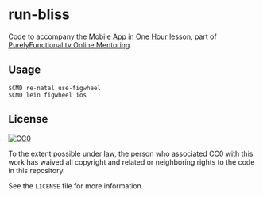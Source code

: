 # run-bliss

Code to accompany the [Mobile App in One Hour lesson][course], part of
[PurelyFunctional.tv Online Mentoring][mentoring].

[course]: https://purelyfunctional.tv/clojure-in-one-hour/mobile-app-in-one-hour/
[mentoring]: https://purelyfunctional.tv/


## Usage

```
$CMD re-natal use-figwheel
$CMD lein figwheel ios
```

## License

[![CC0](http://i.creativecommons.org/p/zero/1.0/88x31.png)](http://creativecommons.org/publicdomain/zero/1.0/)

To the extent possible under law, the person who associated CC0 with
this work has waived all copyright and related or neighboring rights
to the code in this repository.

See the `LICENSE` file for more information.
